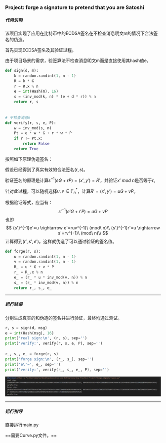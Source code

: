 ### Project: forge a signature to pretend that you are Satoshi

##### 代码说明

该项目实现了应用在比特币中的ECDSA签名在不检查消息明文m的情况下合法签名的伪造。

首先实现ECDSA签名及其验证过程。

由于项目场景的需求，验签算法不检查消息明文m而是直接使用其hash值e。

```python
def sign(d, m):
    k = random.randint(1, n - 1)
    R = k * G
    r = R.x % n
    e = int(Hash(m), 16)
    s = (inv_mod(k, n) * (e + d * r)) % n
    return r, s


# 不检查消息m
def verify(r, s, e, P):
    w = inv_mod(s, n)
    Pt = e * w * G + r * w * P
    if r != Pt.x:
        return False
    return True
```

按照如下原理伪造签名：

假设已经得到了真实有效的合法签名$(r,s)$。

验证签名的原理是计算$s^{-1}(eG+rP)=(x',y')=R'$，并验证$x'\ mod\ n$是否等于$r$。

针对此过程，可以随机选择$u,v \in \mathbb{F}^*_n$，计算$R'=(x',y')=uG+vP$。

根据验证等式，应当有：
$$
{s'}^{-1}(e'G+r'P)=uG+vP
$$
也即
$$
{s'}^{-1}e'=u \rightarrow e'=ruv^{-1}\ (mod\ n)\\
{s'}^{-1}r'=u \rightarrow s'=rv^{-1}\ (mod\ n)\\
$$
计算得到$(r',s',e')$。这样就伪造了可以通过验证的签名值。

```python
def forge(r, s):
    u = random.randint(1, n - 1)
    v = random.randint(1, n - 1)
    R_ = u * G + v * P
    r_ = R_.x % n
    e_ = (r_ * u * inv_mod(v, n)) % n
    s_ = (r_ * inv_mod(v, n)) % n
    return r_, s_, e_
```

------

##### 运行结果

分别生成真实的和伪造的签名并进行验证，最终均通过测试。

```python
r, s = sign(d, msg)
e = int(Hash(msg), 16)
print('real sign:\n', (r, s), sep='')
print('verify:', verify(r, s, e, P), sep='')

r_, s_, e_ = forge(r, s)
print('forge sign:\n', (r_, s_), sep='')
print('e\'=', e_, sep='')
print('verify:', verify(r_, s_, e_, P), sep='')
```

![image-20220725201953958](./result.png)

------

##### 运行指导

直接运行main.py

==需要Curve.py文件。==